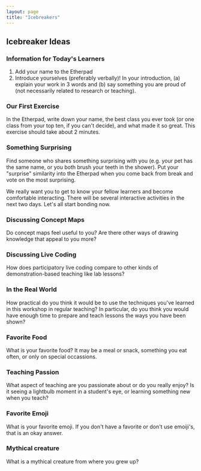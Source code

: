 ```yaml
---
layout: page
title: "Icebreakers"
---
```


## Icebreaker Ideas

### Information for Today's Learners

1. Add your name to the Etherpad
1. Introduce yourselves (preferably verbally)! In your introduction, (a) explain your work in 3 words and (b) say something you are proud of (not necessarily related to research or teaching).

### Our First Exercise

In the Etherpad, write down your name, the best class you ever
took (or one class from your top ten, if you can't decide), and
what made it so great.
This exercise should take about 2 minutes.

### Something Surprising

Find someone who shares something surprising with you (e.g. your pet has the same name,
or you both brush your teeth in the shower). Put your "surprise" similarity into the Etherpad when
you come back from break and vote on the most surprising.

We really want you to get to know your fellow learners and become comfortable interacting. There
will be several interactive activities in the next two days. Let's all start bonding now.

### Discussing Concept Maps

Do concept maps feel useful to you?
Are there other ways of drawing knowledge that appeal to you more?

### Discussing Live Coding

How does participatory live coding compare to other kinds of demonstration-based teaching
like lab lessons?

### In the Real World

How practical do you think it would be to use the techniques you've learned in this workshop
in regular teaching?
In particular,
do you think you would have enough time to prepare and teach lessons
the ways you have been shown?

### Favorite Food

What is your favorite food?
It may be a meal or snack, something you eat often, or only on special occassions.

### Teaching Passion

What aspect of teaching are you passionate about or do you really enjoy?
Is it seeing a lightbulb moment in a student's eye, or learning something new when you teach?

### Favorite Emoji

What is your favorite emoji. If you don't have a favorite or don't use emoiji's, that is an okay answer.

### Mythical creature

What is a mythical creature from where you grew up?
